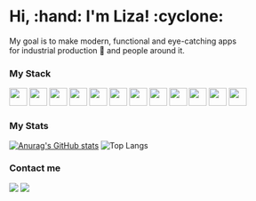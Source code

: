 <h1>Hi, :hand: I'm Liza! :cyclone: </h1>

<p>
  My goal is to make modern, functional and eye-catching apps <br> for industrial production 🦾 and people around it. 
</p>

  <!-- I admire the "soft" power of modern web technologies and the monstrous power of industrial production :factory: <br>
  I believe its image can be more attractive and accessible to the society. 
  
  And I want to have a hand in that transformation :sunrise_over_mountains:)  -->


### My Stack

<div>
  <img height="32" width="32" src="https://cdn.simpleicons.org/html5/2A9019" />
  <img height="32" width="32" src="https://cdn.simpleicons.org/css3/2A9019" />
  <img height="32" width="32" src="https://cdn.simpleicons.org/javascript/2A9019" />
  <img height="32" width="32" src="https://cdn.simpleicons.org/react/2A9019"/>
  
  <img height="32" width="32" src="https://cdn.simpleicons.org/typescript/2A9019"/>
  <img height="32" width="32" src="https://cdn.simpleicons.org/redux/2A9019"/>
  <img height="32" width="32" src="https://cdn.simpleicons.org/express/2A9019" />
  <img height="32" width="32" src="https://cdn.simpleicons.org/node.js/2A9019" />

  <img height="32" width="32" src="https://cdn.simpleicons.org/git/2A9019" />
  <img height="32" width="32" src="https://cdn.simpleicons.org/docker/2A9019" />
  <img height="32" width="32" src="https://cdn.simpleicons.org/storybook/2A9019" />
  <img height="32" width="32" src="https://cdn.simpleicons.org/postman/2A9019" />
</div>

### My Stats

[![Anurag's GitHub stats](https://github-readme-stats.vercel.app/api?username=lizonkisel&theme=gotham)](https://github.com/anuraghazra/github-readme-stats) ![Top Langs](https://github-readme-stats.vercel.app/api/top-langs/?username=lizonkisel&layout=compact&theme=gotham)

### Contact me

<a href='https://t.me/lizonkisel'><img src='https://img.shields.io/badge/Telegram-2CA5E0?style=for-the-badge&logo=telegram&logoColor=white'/></a>
<a href='mailto: ees.hwork@gmail.com'><img src='https://img.shields.io/badge/Gmail-D14836?style=for-the-badge&logo=gmail&logoColor=white'/></a>
<!--
**lizonkisel/lizonkisel** is a ✨ _special_ ✨ repository because its `README.md` (this file) appears on your GitHub profile.

Here are some ideas to get you started:

- 🔭 I’m currently working on ...
- 🌱 I’m currently learning ...
- 👯 I’m looking to collaborate on ...
- 🤔 I’m looking for help with ...
- 💬 Ask me about ...
- 📫 How to reach me: ...
- 😄 Pronouns: ...
- ⚡ Fun fact: ...
-->
